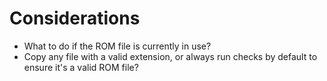 # Considerations

* What to do if the ROM file is currently in use?
* Copy any file with a valid extension, or always run checks by default to ensure it's a valid ROM file?
